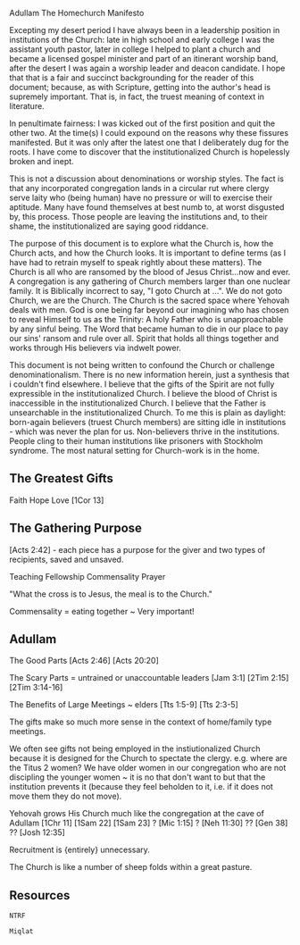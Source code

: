 Adullam
The Homechurch Manifesto


Excepting my desert period I have always been in a leadership position in institutions of the Church: late in high school and early college I was the assistant youth pastor, later in college I helped to plant a church and became a licensed gospel minister and part of an itinerant worship band, after the desert I was again a worship leader and deacon candidate.
I hope that that is a fair and succinct backgrounding for the reader of this document; because, as with Scripture, getting into the author's head is supremely important.
That is, in fact, the truest meaning of context in literature.

In penultimate fairness: I was kicked out of the first position and quit the other two.
At the time(s) I could expound on the reasons why these fissures manifested.
But it was only after the latest one that I deliberately dug for the roots.
I have come to discover that the institutionalized Church is hopelessly broken and inept.

This is not a discussion about denominations or worship styles.
The fact is that any incorporated congregation lands in a circular rut where clergy serve laity who (being human) have no pressure or will to exercise their aptitude.
Many have found themselves at best numb to, at worst disgusted by, this process.
Those people are leaving the institutions and, to their shame, the institutionalized are saying good riddance.

The purpose of this document is to explore what the Church is, how the Church acts, and how the Church looks.
It is important to define terms (as I have had to retrain myself to speak rightly about these matters).
The Church is all who are ransomed by the blood of Jesus Christ...now and ever.
A congregation is any gathering of Church members larger than one nuclear family.
It is Biblically incorrect to say, "I goto Church at ...".
We do not goto Church, we are the Church.
The Church is the sacred space where Yehovah deals with men.
God is one being far beyond our imagining who has chosen to reveal Himself to us as the Trinity:
  A holy Father who is unapproachable by any sinful being.
  The Word that became human to die in our place to pay our sins' ransom and rule over all.
  Spirit that holds all things together and works through His believers via indwelt power.

This document is not being written to confound the Church or challenge denominationalism.
There is no new information herein, just a synthesis that i couldn't find elsewhere.
I believe that the gifts of the Spirit are not fully expressible in the institutionalized Church.
I believe the blood of Christ is inaccessible in the institutionalized Church.
I believe that the Father is unsearchable in the institutionalized Church.
To me this is plain as daylight: born-again believers (truest Church members) are sitting idle in institutions - which was never the plan for us.  Non-believers thrive in the institutions.  People cling to their human institutions like prisoners with Stockholm syndrome.
The most natural setting for Church-work is in the home.


The Greatest Gifts
------------------
Faith
Hope
Love
[1Cor 13]


The Gathering Purpose
---------------------
[Acts 2:42] - each piece has a purpose for the giver and two types of recipients, saved and unsaved.

Teaching
Fellowship
Commensality
Prayer


"What the cross is to Jesus, the meal is to the Church."

Commensality = eating together
~ Very important!


Adullam
-------
The Good Parts
[Acts 2:46]
[Acts 20:20]

The Scary Parts
= untrained or unaccountable leaders
[Jam 3:1]
[2Tim 2:15]
[2Tim 3:14-16]

The Benefits of Large Meetings
~ elders [Tts 1:5-9] [Tts 2:3-5]


The gifts make so much more sense in the context of home/family type meetings.

We often see gifts not being employed in the instiutionalized Church because it is designed for the Church to spectate the clergy.
	e.g. where are the Titus 2 women?  We have older women in our congregation who are not discipling the younger women ~ it is no that don't want to but that the institution prevents it (because they feel beholden to it, i.e. if it does not move them they do not move).

Yehovah grows His Church much like the congregation at the cave of Adullam
	[1Chr 11]
	[1Sam 22]
	[1Sam 23]
	? [Mic 1:15]
	? [Neh 11:30]
	?? [Gen 38]
	?? [Josh 12:35]


Recruitment is {entirely} unnecessary.

The Church is like a number of sheep folds within a great pasture.

Resources
---------
	NTRF

	Miqlat
